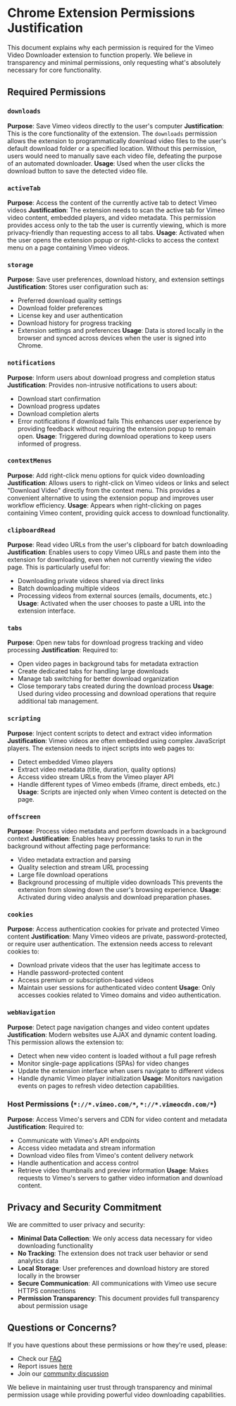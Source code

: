 # Chrome Extension Permissions Justification

This document explains why each permission is required for the Vimeo Video Downloader extension to function properly. We believe in transparency and minimal permissions, only requesting what's absolutely necessary for core functionality.

## Required Permissions

### `downloads`
**Purpose**: Save Vimeo videos directly to the user's computer
**Justification**: This is the core functionality of the extension. The `downloads` permission allows the extension to programmatically download video files to the user's default download folder or a specified location. Without this permission, users would need to manually save each video file, defeating the purpose of an automated downloader.
**Usage**: Used when the user clicks the download button to save the detected video file.

### `activeTab`
**Purpose**: Access the content of the currently active tab to detect Vimeo videos
**Justification**: The extension needs to scan the active tab for Vimeo video content, embedded players, and video metadata. This permission provides access only to the tab the user is currently viewing, which is more privacy-friendly than requesting access to all tabs.
**Usage**: Activated when the user opens the extension popup or right-clicks to access the context menu on a page containing Vimeo videos.

### `storage`
**Purpose**: Save user preferences, download history, and extension settings
**Justification**: Stores user configuration such as:
- Preferred download quality settings
- Download folder preferences
- License key and user authentication
- Download history for progress tracking
- Extension settings and preferences
**Usage**: Data is stored locally in the browser and synced across devices when the user is signed into Chrome.

### `notifications`
**Purpose**: Inform users about download progress and completion status
**Justification**: Provides non-intrusive notifications to users about:
- Download start confirmation
- Download progress updates
- Download completion alerts
- Error notifications if download fails
This enhances user experience by providing feedback without requiring the extension popup to remain open.
**Usage**: Triggered during download operations to keep users informed of progress.

### `contextMenus`
**Purpose**: Add right-click menu options for quick video downloading
**Justification**: Allows users to right-click on Vimeo videos or links and select "Download Video" directly from the context menu. This provides a convenient alternative to using the extension popup and improves user workflow efficiency.
**Usage**: Appears when right-clicking on pages containing Vimeo content, providing quick access to download functionality.

### `clipboardRead`
**Purpose**: Read video URLs from the user's clipboard for batch downloading
**Justification**: Enables users to copy Vimeo URLs and paste them into the extension for downloading, even when not currently viewing the video page. This is particularly useful for:
- Downloading private videos shared via direct links
- Batch downloading multiple videos
- Processing videos from external sources (emails, documents, etc.)
**Usage**: Activated when the user chooses to paste a URL into the extension interface.

### `tabs`
**Purpose**: Open new tabs for download progress tracking and video processing
**Justification**: Required to:
- Open video pages in background tabs for metadata extraction
- Create dedicated tabs for handling large downloads
- Manage tab switching for better download organization
- Close temporary tabs created during the download process
**Usage**: Used during video processing and download operations that require additional tab management.

### `scripting`
**Purpose**: Inject content scripts to detect and extract video information
**Justification**: Vimeo videos are often embedded using complex JavaScript players. The extension needs to inject scripts into web pages to:
- Detect embedded Vimeo players
- Extract video metadata (title, duration, quality options)
- Access video stream URLs from the Vimeo player API
- Handle different types of Vimeo embeds (iframe, direct embeds, etc.)
**Usage**: Scripts are injected only when Vimeo content is detected on the page.

### `offscreen`
**Purpose**: Process video metadata and perform downloads in a background context
**Justification**: Enables heavy processing tasks to run in the background without affecting page performance:
- Video metadata extraction and parsing
- Quality selection and stream URL processing
- Large file download operations
- Background processing of multiple video downloads
This prevents the extension from slowing down the user's browsing experience.
**Usage**: Activated during video analysis and download preparation phases.

### `cookies`
**Purpose**: Access authentication cookies for private and protected Vimeo content
**Justification**: Many Vimeo videos are private, password-protected, or require user authentication. The extension needs access to relevant cookies to:
- Download private videos that the user has legitimate access to
- Handle password-protected content
- Access premium or subscription-based videos
- Maintain user sessions for authenticated video content
**Usage**: Only accesses cookies related to Vimeo domains and video authentication.

### `webNavigation`
**Purpose**: Detect page navigation changes and video content updates
**Justification**: Modern websites use AJAX and dynamic content loading. This permission allows the extension to:
- Detect when new video content is loaded without a full page refresh
- Monitor single-page applications (SPAs) for video changes
- Update the extension interface when users navigate to different videos
- Handle dynamic Vimeo player initialization
**Usage**: Monitors navigation events on pages to refresh video detection capabilities.

### Host Permissions (`*://*.vimeo.com/*`, `*://*.vimeocdn.com/*`)
**Purpose**: Access Vimeo's servers and CDN for video content and metadata
**Justification**: Required to:
- Communicate with Vimeo's API endpoints
- Access video metadata and stream information
- Download video files from Vimeo's content delivery network
- Handle authentication and access control
- Retrieve video thumbnails and preview information
**Usage**: Makes requests to Vimeo's servers to gather video information and download content.

## Privacy and Security Commitment

We are committed to user privacy and security:

- **Minimal Data Collection**: We only access data necessary for video downloading functionality
- **No Tracking**: The extension does not track user behavior or send analytics data
- **Local Storage**: User preferences and download history are stored locally in the browser
- **Secure Communication**: All communications with Vimeo use secure HTTPS connections
- **Permission Transparency**: This document provides full transparency about permission usage

## Questions or Concerns?

If you have questions about these permissions or how they're used, please:
- Check our [FAQ](https://github.com/orgs/serpapps/discussions/categories/faq)
- Report issues [here](https://github.com/serpapps/vimeo-video-downloader/issues)
- Join our [community discussion](https://serp.ly/@serp/community)

We believe in maintaining user trust through transparency and minimal permission usage while providing powerful video downloading capabilities.